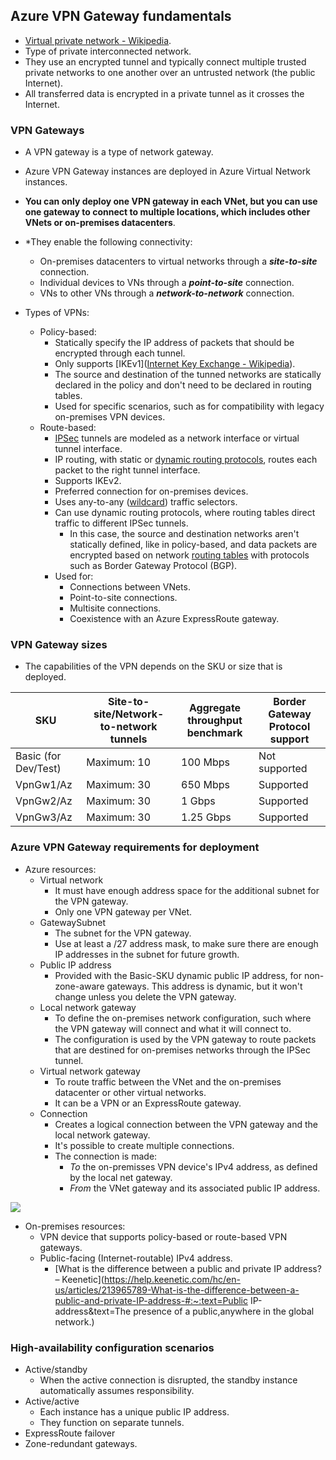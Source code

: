 ## Azure VPN Gateway fundamentals

- [Virtual private network - Wikipedia](https://en.wikipedia.org/wiki/Virtual_private_network).
- Type of private interconnected network.
- They use an encrypted tunnel and typically connect multiple trusted private networks to one another over an untrusted network (the public Internet).
- All transferred data is encrypted in a private tunnel as it crosses the Internet.

### VPN Gateways

- A VPN gateway is a type of network gateway.

- Azure VPN Gateway instances are deployed in Azure Virtual Network instances.

- **You can only deploy one VPN gateway in each VNet, but you can use one gateway to connect to multiple locations, which includes other VNets or on-premises datacenters**.

- *They enable the following connectivity:
  - On-premises datacenters to virtual networks through a ***site-to-site*** connection.
  - Individual devices to VNs through a ***point-to-site*** connection.
  - VNs to other VNs through a ***network-to-network*** connection.
  
- Types of VPNs:
  - Policy-based:
    - Statically specify the IP address of packets that should be encrypted through each tunnel.
    - Only supports [IKEv1]([Internet Key Exchange - Wikipedia](https://en.wikipedia.org/wiki/Internet_Key_Exchange)).
    - The source and destination of the tunned networks are statically declared in the policy and don't need to be declared in routing tables.
    - Used for specific scenarios, such as for compatibility with legacy on-premises VPN devices.
  - Route-based:
    - [IPSec](https://en.wikipedia.org/wiki/IPsec) tunnels are modeled as a network interface or virtual tunnel interface.
    - IP routing, with static or [dynamic routing protocols](https://www.educative.io/edpresso/what-is-dynamic-routing), routes each packet to the right tunnel interface.
    - Supports IKEv2.
    - Preferred connection for on-premises devices.
    - Uses any-to-any ([wildcard](https://en.wikipedia.org/wiki/Wildcard_DNS_record)) traffic selectors.
    - Can use dynamic routing protocols, where routing tables direct traffic to different IPSec tunnels.
      - In this case, the source and destination networks aren't statically defined, like in policy-based, and data packets are encrypted based on network [routing tables](https://www.geeksforgeeks.org/routing-tables-in-computer-network/) with protocols such as Border Gateway Protocol (BGP).
    - Used for:
      - Connections between VNets.
      - Point-to-site connections.
      - Multisite connections.
      - Coexistence with an Azure ExpressRoute gateway.
  
### VPN Gateway sizes

  - The capabilities of the VPN depends on the SKU or size that is deployed.

| SKU                  | Site-to-site/Network-to-network tunnels | Aggregate throughput benchmark | Border Gateway Protocol support |
| -------------------- | --------------------------------------- | ------------------------------ | ------------------------------- |
| Basic (for Dev/Test) | Maximum: 10                             | 100 Mbps                       | Not supported                   |
| VpnGw1/Az            | Maximum: 30                             | 650 Mbps                       | Supported                       |
| VpnGw2/Az            | Maximum: 30                             | 1 Gbps                         | Supported                       |
| VpnGw3/Az            | Maximum: 30                             | 1.25 Gbps                      | Supported                       |

### Azure VPN Gateway requirements for deployment

- Azure resources:
  - Virtual network
    - It must have enough address space for the additional subnet for the VPN gateway.
    - Only one VPN gateway per VNet.
  - GatewaySubnet
    - The subnet for the VPN gateway.
    - Use at least a /27 address mask, to make sure there are enough IP addresses in the subnet for future growth.
  - Public IP address
    - Provided with the Basic-SKU dynamic public IP address, for non-zone-aware gateways. This address is dynamic, but it won't change unless you delete the VPN gateway.
  - Local network gateway
    - To define the on-premises network configuration, such where the VPN gateway will connect and what it will connect to.
    - The configuration is used by the VPN gateway to route packets that are destined for on-premises networks through the IPSec tunnel.
  - Virtual network gateway
    - To route traffic between the VNet and the on-premises datacenter or other virtual networks.
    - It can be a VPN or an ExpressRoute gateway.
  - Connection
    - Creates a logical connection between the VPN gateway and the local network gateway.
    - It's possible to create multiple connections.
    - The connection is made:
      - *To* the on-premisses VPN device's IPv4 address, as defined by the local net gateway.
      - *From* the VNet gateway and its associated public IP address.

![](../../../_assets/resource-requirements-for-vpn-gateway.png)

- On-premises resources:
  - VPN device that supports policy-based or route-based VPN gateways.
  - Public-facing (Internet-routable) IPv4 address.
    - [What is the difference between a public and private IP address? – Keenetic](https://help.keenetic.com/hc/en-us/articles/213965789-What-is-the-difference-between-a-public-and-private-IP-address-#:~:text=Public IP-address&text=The presence of a public,anywhere in the global network.)

### High-availability configuration scenarios

- Active/standby
  - When the active connection is disrupted, the standby instance automatically assumes responsibility.
- Active/active
  - Each instance has a unique public IP address.
  - They function on separate tunnels.
- ExpressRoute failover
- Zone-redundant gateways.
